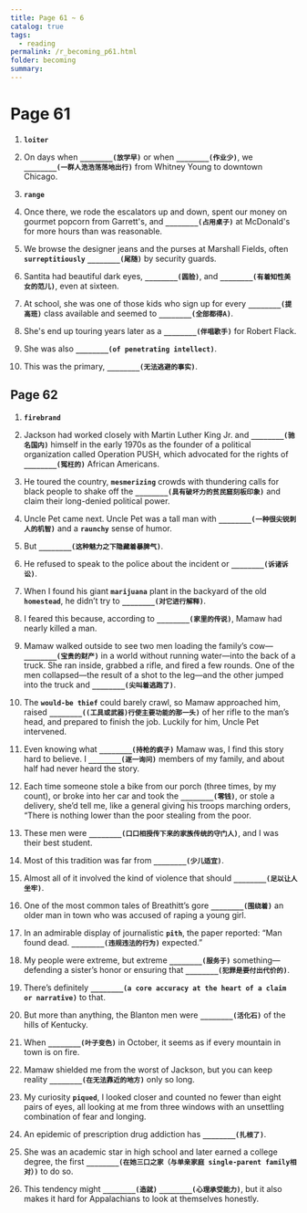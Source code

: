 ```yaml
---
title: Page 61 ~ 6
catalog: true
tags: 
  - reading
permalink: /r_becoming_p61.html
folder: becoming
summary: 
---
```




# Page 61

1.  <b data-toggle="tooltip" data-original-title="{{site.data.glossary.loiter}}">`loiter`</b>

2.  On days when <b data-toggle="tooltip" data-original-title="{{site.data.answers.bp61_a}}">`________(放学早)`</b> or when <b data-toggle="tooltip" data-original-title="{{site.data.answers.bp61_a2}}">`________(作业少)`</b>, we <b data-toggle="tooltip" data-original-title="{{site.data.answers.bp61_a3}}">`________(一群人浩浩荡荡地出行)`</b> from Whitney Young to downtown Chicago.

3.  <b data-toggle="tooltip" data-original-title="{{site.data.glossary.range}}">`range`</b>

4.  Once there, we rode the escalators up and down, spent our money on gourmet popcorn from Garrett's, and <b data-toggle="tooltip" data-original-title="{{site.data.answers.bp61_h}}">`________(占用桌子)`</b> at McDonald's for more hours than was reasonable.

5.  We browse the designer jeans and the purses at Marshall Fields, often <b data-toggle="tooltip" data-original-title="{{site.data.glossary.wrought}}">`surreptitiously`</b> <b data-toggle="tooltip" data-original-title="{{site.data.answers.bp61_b}}">`________(尾随)`</b> by security guards.

6.  Santita had beautiful dark eyes, <b data-toggle="tooltip" data-original-title="{{site.data.answers.bp61_c}}">`________(圆脸)`</b>, and <b data-toggle="tooltip" data-original-title="{{site.data.answers.bp61_c2}}">`________(有着知性美女的范儿)`</b>, even at sixteen.

7.  At school, she was one of those kids who sign up for every <b data-toggle="tooltip" data-original-title="{{site.data.answers.bp61_d}}">`________(提高班)`</b> class available and seemed to <b data-toggle="tooltip" data-original-title="{{site.data.answers.bp61_d2}}">`________(全部都得A)`</b>. 

8.  She's end up touring years later as a <b data-toggle="tooltip" data-original-title="{{site.data.answers.bp61_e}}">`________(伴唱歌手)`</b> for Robert Flack. 

9.  She was also <b data-toggle="tooltip" data-original-title="{{site.data.answers.bp61_f}}">`________(of penetrating intellect)`</b>.

10. This was the primary, <b data-toggle="tooltip" data-original-title="{{site.data.answers.bp61_g}}">`________(无法逃避的事实)`</b>.

## Page 62

1.  <b data-toggle="tooltip" data-original-title="{{site.data.glossary.firebrand}}">`firebrand`</b>

2.  Jackson had worked closely with Martin Luther King Jr. and <b data-toggle="tooltip" data-original-title="{{site.data.answers.bp62_a1}}">`________(驰名国内)`</b> himself in the early 1970s as the founder of a political organization called Operation PUSH, which advocated for the rights of <b data-toggle="tooltip" data-original-title="{{site.data.answers.bp62_a2}}">`________(冤枉的)`</b> African Americans.

3.  He toured the country, <b data-toggle="tooltip" data-original-title="{{site.data.glossary.mesmerizing}}">`mesmerizing`</b> crowds with thundering calls for black people to shake off the <b data-toggle="tooltip" data-original-title="{{site.data.answers.bp62_b1}}">`________(具有破坏力的贫民窟刻板印象)`</b> and claim their long-denied political power.

4.  Uncle Pet came next. Uncle Pet was a tall man with <b data-toggle="tooltip" data-original-title="{{site.data.answers.hbyd1_a1}}">`________(一种很尖锐刺人的机智)`</b> and a <b data-toggle="tooltip" data-original-title="{{site.data.glossary.raunchy}}">`raunchy`</b> sense of humor.

4.  But <b data-toggle="tooltip" data-original-title="{{site.data.answers.hbyd1_b1}}">`________(这种魅力之下隐藏着暴脾气)`</b>.

4.  He refused to speak to the police about the incident or <b data-toggle="tooltip" data-original-title="{{site.data.answers.hbyd1_c1}}">`________(诉诸诉讼)`</b>.

4.  When I found his giant <b data-toggle="tooltip" data-original-title="{{site.data.glossary.marijuana}}">`marijuana`</b> plant in the backyard of the old <b data-toggle="tooltip" data-original-title="{{site.data.glossary.homestead}}">`homestead`</b>, he didn’t try to <b data-toggle="tooltip" data-original-title="{{site.data.answers.hbyd1_d1}}">`________(对它进行解释)`</b>.

4.  I feared this because, according to <b data-toggle="tooltip" data-original-title="{{site.data.answers.hbyd1_e1}}">`________(家里的传说)`</b>, Mamaw had nearly killed a man.

4.  Mamaw walked outside to see two men loading the family’s cow—<b data-toggle="tooltip" data-original-title="{{site.data.answers.hbyd1_f1}}">`________(宝贵的财产)`</b> in a world without running water—into the back of a truck. She ran inside, grabbed a rifle, and fired a few rounds. One of the men collapsed—the result of a shot to the leg—and the other jumped into the truck and <b data-toggle="tooltip" data-original-title="{{site.data.answers.undefined_f2}}">`________(尖叫着逃跑了)`</b>.

4.  The <b data-toggle="tooltip" data-original-title="{{site.data.glossary.would-be-thief}}">`would-be thief`</b> could barely crawl, so Mamaw approached him, raised <b data-toggle="tooltip" data-original-title="{{site.data.answers.hbyd1_g1}}">`________((工具或武器)行使主要功能的那一头)`</b> of her rifle to the man’s head, and prepared to finish the job. Luckily for him, Uncle Pet intervened.

4.  Even knowing what <b data-toggle="tooltip" data-original-title="{{site.data.answers.hbyd1_h1}}">`________(持枪的疯子)`</b> Mamaw was, I find this story hard to believe. I <b data-toggle="tooltip" data-original-title="{{site.data.answers.undefined_h2}}">`________(逐一询问)`</b> members of my family, and about half had never heard the story.

4.  Each time someone stole a bike from our porch (three times, by my count), or broke into her car and took the <b data-toggle="tooltip" data-original-title="{{site.data.answers.hbyd1_i1}}">`________(零钱)`</b>, or stole a delivery, she’d tell me, like a general giving his troops marching orders, “There is nothing lower than the poor stealing from the poor.

1.  These men were <b data-toggle="tooltip" data-original-title="{{site.data.answers.hbyd1_j1}}">`________(口口相授传下来的家族传统的守门人)`</b>, and I was their best student.

2.  Most of this tradition was far from <b data-toggle="tooltip" data-original-title="{{site.data.answers.hbyd1_k1}}">`________(少儿适宜)`</b>.

3.  Almost all of it involved the kind of violence that should <b data-toggle="tooltip" data-original-title="{{site.data.answers.hbyd1_l1}}">`________(足以让人坐牢)`</b>.

4.  One of the most common tales of Breathitt’s gore <b data-toggle="tooltip" data-original-title="{{site.data.answers.hbyd1_m1}}">`________(围绕着)`</b> an older man in town who was accused of raping a young girl.

1. In an admirable display of journalistic <b data-toggle="tooltip" data-original-title="{{site.data.glossary.pith}}">`pith`</b>, the paper reported: “Man found dead. <b data-toggle="tooltip" data-original-title="{{site.data.answers.hbyd2_a1}}">`________(违规违法的行为)`</b> expected.”

2. My people were extreme, but extreme <b data-toggle="tooltip" data-original-title="{{site.data.answers.hbyd2_b1}}">`________(服务于)`</b> something—defending a sister’s honor or ensuring that <b data-toggle="tooltip" data-original-title="{{site.data.answers.hbyd2_b2}}">`________(犯罪是要付出代价的)`</b>.

1. There’s definitely <b data-toggle="tooltip" data-original-title="{{site.data.answers.hbyd3_a1}}">`________(a core accuracy at the heart of a claim or narrative)`</b> to that.

2. But more than anything, the Blanton men were <b data-toggle="tooltip" data-original-title="{{site.data.answers.hbyd3_b1}}">`________(活化石)`</b> of the hills of Kentucky.

3. When <b data-toggle="tooltip" data-original-title="{{site.data.answers.hbyd3_c1}}">`________(叶子变色)`</b> in October, it seems as if every mountain in town is on fire.

4. Mamaw shielded me from the worst of Jackson, but you can keep reality <b data-toggle="tooltip" data-original-title="{{site.data.answers.hbyd3_d1}}">`________(在无法靠近的地方)`</b> only so long.

5. My curiosity <b data-toggle="tooltip" data-original-title="{{site.data.glossary.piqued}}">`piqued`</b>, I looked closer and counted no fewer than eight pairs of eyes, all looking at me from three windows with an unsettling combination of fear and longing.

6. An epidemic of prescription drug addiction has <b data-toggle="tooltip" data-original-title="{{site.data.answers.hbyd3_f1}}">`________(扎根了)`</b>.

7. She was an academic star in high school and later earned a college degree, the first <b data-toggle="tooltip" data-original-title="{{site.data.answers.hbyd3_g1}}">`________(在她三口之家（与单亲家庭 single-parent family相对）)`</b> to do so.

1. This tendency might <b data-toggle="tooltip" data-original-title="{{site.data.answers.hbyd4_a1}}">`________(造就)`</b> <b data-toggle="tooltip" data-original-title="{{site.data.answers.hbyd4_a2}}">`________(心理承受能力)`</b>, but it also makes it hard for Appalachians to look at themselves honestly.
